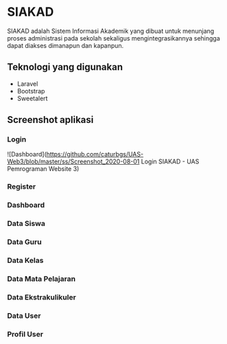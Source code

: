 # SIAKAD 
SIAKAD adalah Sistem Informasi Akademik yang dibuat untuk menunjang proses administrasi pada sekolah sekaligus mengintegrasikannya sehingga dapat diakses dimanapun dan kapanpun.

## Teknologi yang digunakan
* Laravel
* Bootstrap
* Sweetalert

## Screenshot aplikasi
### Login
![Dashboard](https://github.com/caturbgs/UAS-Web3/blob/master/ss/Screenshot_2020-08-01 Login SIAKAD - UAS Pemrograman Website 3)

### Register

### Dashboard

### Data Siswa

### Data Guru

### Data Kelas

### Data Mata Pelajaran

### Data Ekstrakulikuler

### Data User

### Profil User
